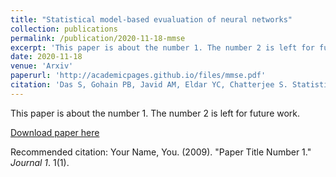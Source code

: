 ```yaml
---
title: "Statistical model-based evualuation of neural networks"
collection: publications
permalink: /publication/2020-11-18-mmse
excerpt: 'This paper is about the number 1. The number 2 is left for future work.'
date: 2020-11-18
venue: 'Arxiv'
paperurl: 'http://academicpages.github.io/files/mmse.pdf'
citation: 'Das S, Gohain PB, Javid AM, Eldar YC, Chatterjee S. Statistical model-based evaluation of neural networks. arXiv preprint arXiv:2011.09015. 2020 Nov 18.'
---
```

This paper is about the number 1. The number 2 is left for future work.

[Download paper here](http://academicpages.github.io/files/mmse.pdf)

Recommended citation: Your Name, You. (2009). "Paper Title Number 1." <i>Journal 1</i>. 1(1).